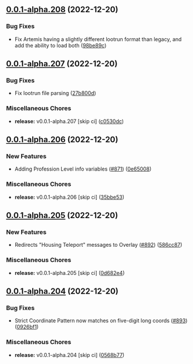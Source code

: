 ## [0.0.1-alpha.208](https://github.com/Wynntils/Artemis/compare/v0.0.1-alpha.207...v0.0.1-alpha.208) (2022-12-20)


### Bug Fixes

* Fix Artemis having a slightly different lootrun format than legacy, and add the ability to load both ([98be89c](https://github.com/Wynntils/Artemis/commit/98be89c7170f44f1774d44e447a7969730eef2bc))

## [0.0.1-alpha.207](https://github.com/Wynntils/Artemis/compare/v0.0.1-alpha.206...v0.0.1-alpha.207) (2022-12-20)


### Bug Fixes

* Fix lootrun file parsing ([27b800d](https://github.com/Wynntils/Artemis/commit/27b800d09c24dd283dd79e7bbf64cb4e0c459d04))


### Miscellaneous Chores

* **release:** v0.0.1-alpha.207 [skip ci] ([c0530dc](https://github.com/Wynntils/Artemis/commit/c0530dc914c0d4f5d1b4363f5ef843c162644564))

## [0.0.1-alpha.206](https://github.com/Wynntils/Artemis/compare/v0.0.1-alpha.205...v0.0.1-alpha.206) (2022-12-20)


### New Features

* Adding Profession Level info variables ([#871](https://github.com/Wynntils/Artemis/issues/871)) ([0e65008](https://github.com/Wynntils/Artemis/commit/0e6500893f54f8618b885b77a8fee5df95251e99))


### Miscellaneous Chores

* **release:** v0.0.1-alpha.206 [skip ci] ([35bbe53](https://github.com/Wynntils/Artemis/commit/35bbe53c7e1fbcb48c577c2e54462190421c27a0))

## [0.0.1-alpha.205](https://github.com/Wynntils/Artemis/compare/v0.0.1-alpha.204...v0.0.1-alpha.205) (2022-12-20)


### New Features

* Redirects "Housing Teleport" messages to Overlay ([#892](https://github.com/Wynntils/Artemis/issues/892)) ([586cc87](https://github.com/Wynntils/Artemis/commit/586cc87e16528f7169e71d58460b92eb4280328d))


### Miscellaneous Chores

* **release:** v0.0.1-alpha.205 [skip ci] ([0d682e4](https://github.com/Wynntils/Artemis/commit/0d682e4dc1084156293e76be493a3d9fec3756a1))

## [0.0.1-alpha.204](https://github.com/Wynntils/Artemis/compare/v0.0.1-alpha.203...v0.0.1-alpha.204) (2022-12-20)


### Bug Fixes

* Strict Coordinate Pattern now matches on five-digit long coords ([#893](https://github.com/Wynntils/Artemis/issues/893)) ([0926bf1](https://github.com/Wynntils/Artemis/commit/0926bf1908068630c785d4ba1a8bf0ccfe9ebb4f))


### Miscellaneous Chores

* **release:** v0.0.1-alpha.204 [skip ci] ([0568b77](https://github.com/Wynntils/Artemis/commit/0568b77d5becd4e2da4a79ad7858b18beb94f1c7))

